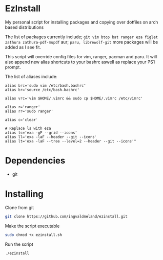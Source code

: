 # EzInstall
My personal script for installing packages and copying over dotfiles on arch based distributions

The list of packages currently include; ``git vim btop bat ranger eza figlet zathura zathura-pdf-mupdf`` aur; ``paru, librewolf-git`` more packages will be added as I see fit.

This script will override config files for vim, ranger, pacman and paru. It will also append new alias shortcuts to your bashrc aswell as replace your PS1 prompt.

The list of aliases include:
```
alias brc='sudo vim /etc/bash.bashrc'
alias br='source /etc/bash.bashrc'

alias vrc='vim $HOME/.vimrc && sudo cp $HOME/.vimrc /etc/vimrc'

alias r='ranger'
alias rr='sudo ranger'

alias c='clear'

# Replace ls with eza
alias ls='exa -gF --grid --icons'
alias ll='exa -laF --header --git --icons'
alias lt='exa -laF --tree --level=2 --header --git --icons'"
```

# Dependencies
- git

# Installing
Clone from git
```bash
git clone https://github.com/ingvaldmeland/ezinstall.git
```

Make the script executable
```bash
sudo chmod +x ezinstall.sh
```

Run the script
```bash
./ezinstall
```
